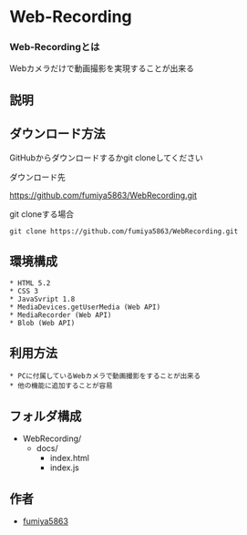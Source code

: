 # Web-Recording
### Web-Recordingとは

Webカメラだけで動画撮影を実現することが出来る

## 説明

## ダウンロード方法

GitHubからダウンロードするかgit cloneしてください

ダウンロード先

https://github.com/fumiya5863/WebRecording.git

git cloneする場合
```
git clone https://github.com/fumiya5863/WebRecording.git
```

## 環境構成

```
* HTML 5.2
* CSS 3
* JavaSvript 1.8
* MediaDevices.getUserMedia (Web API)
* MediaRecorder (Web API)
* Blob (Web API)
```

## 利用方法

```
* PCに付属しているWebカメラで動画撮影をすることが出来る
* 他の機能に追加することが容易
```

## フォルダ構成
- WebRecording/
    - docs/
        - index.html
        - index.js

## 作者

* [fumiya5863](https://github.com/fumiya5863)
